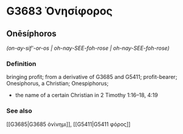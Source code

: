 # G3683 Ὀνησίφορος

## Onēsíphoros

_(on-ay-sif'-or-os | oh-nay-SEE-foh-rose | oh-nay-SEE-foh-rose)_

### Definition

bringing profit; from a derivative of G3685 and G5411; profit-bearer; Onesiphorus, a Christian; Onespiphorus; 

- the name of a certain Christian in 2 Timothy 1:16–18, 4:19

### See also

[[G3685|G3685 ὀνίνημι]], [[G5411|G5411 φόρος]]
